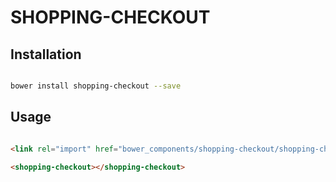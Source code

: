 # SHOPPING-CHECKOUT



## Installation

``` bash

bower install shopping-checkout --save

```

## Usage

```html

<link rel="import" href="bower_components/shopping-checkout/shopping-checkout.html">

<shopping-checkout></shopping-checkout>
```



